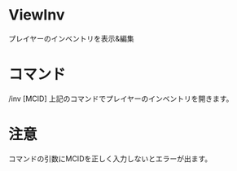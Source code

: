 # ViewInv
プレイヤーのインベントリを表示&amp;編集

# コマンド
/inv [MCID]
上記のコマンドでプレイヤーのインベントリを開きます。

# 注意
コマンドの引数にMCIDを正しく入力しないとエラーが出ます。
